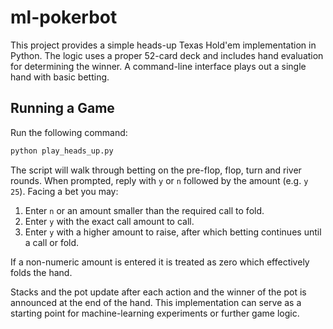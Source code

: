# ml-pokerbot

This project provides a simple heads-up Texas Hold'em implementation in Python. The
logic uses a proper 52-card deck and includes hand evaluation for determining the
winner. A command-line interface plays out a single hand with basic betting.

## Running a Game

Run the following command:

```bash
python play_heads_up.py
```

The script will walk through betting on the pre-flop, flop, turn and river rounds.
When prompted, reply with `y` or `n` followed by the amount (e.g. `y 25`).
Facing a bet you may:

1. Enter `n` or an amount smaller than the required call to fold.
2. Enter `y` with the exact call amount to call.
3. Enter `y` with a higher amount to raise, after which betting continues until a call or fold.

If a non-numeric amount is entered it is treated as zero which effectively folds the hand.

Stacks and the pot update after each action and the winner of the pot is announced at the end of the hand. This implementation can serve as a starting point for machine-learning experiments or further game logic.
